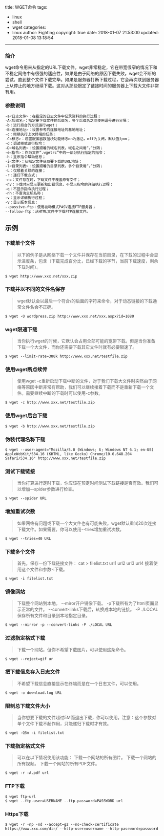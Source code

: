 title: WGET命令
tags:
  - linux
  - shell
  - wget
categories:
  - linux
author: Fighting
copyright: true
date: 2018-01-07 21:53:00
updated: 2018-01-08 13:18:54
---
### 简介

wget命令用来从指定的URL下载文件。wget非常稳定，它在带宽很窄的情况下和不稳定网络中有很强的适应性，如果是由于网络的原因下载失败，wget会不断的尝试，直到整个文件下载完毕。如果是服务器打断下载过程，它会再次联到服务器上从停止的地方继续下载。这对从那些限定了链接时间的服务器上下载大文件非常有用。


### 参数说明

``` bash
-a<日志文件>：在指定的日志文件中记录资料的执行过程；
-A<后缀名>：指定要下载文件的后缀名，多个后缀名之间使用逗号进行分隔；
-b：进行后台的方式运行wget；
-B<连接地址>：设置参考的连接地址的基地地址；
-c：继续执行上次终端的任务；
-C<标志>：设置服务器数据块功能标志on为激活，off为关闭，默认值为on；
-d：调试模式运行指令；
-D<域名列表>：设置顺着的域名列表，域名之间用“，”分隔；
-e<指令>：作为文件“.wgetrc”中的一部分执行指定的指令；
-h：显示指令帮助信息；
-i<文件>：从指定文件获取要下载的URL地址；
-l<目录列表>：设置顺着的目录列表，多个目录用“，”分隔；
-L：仅顺着关联的连接；
-r：递归下载方式；
-nc：文件存在时，下载文件不覆盖原有文件；
-nv：下载时只显示更新和出错信息，不显示指令的详细执行过程；
-q：不显示指令执行过程；
-nh：不查询主机名称；
-v：显示详细执行过程；
-V：显示版本信息；
--passive-ftp：使用被动模式PASV连接FTP服务器；
--follow-ftp：从HTML文件中下载FTP连接文件。
```

<!--more-->

## 示例

### 下载单个文件

> 以下的例子是从网络下载一个文件并保存在当前目录，在下载的过程中会显示进度条，包含（下载完成百分比，已经下载的字节，当前下载速度，剩余下载时间）。

``` shell
$ wget http://www.xxx.net/xxx.zip
```


### 下载并以不同的文件名保存

> wget默认会以最后一个符合/的后面的字符来命令，对于动态链接的下载通常文件名会不正确。

``` shell
$ wget -O wordpress.zip http://www.xxx.net/xxx.aspx?id=1080
```


### wget限速下载

> 当你执行wget的时候，它默认会占用全部可能的宽带下载。但是当你准备下载一个大文件，而你还需要下载其它文件时就有必要限速了。

``` shell
$ wget --limit-rate=300k http://www.xxx.net/testfile.zip
```


### 使用wget断点续传

> 使用wget -c重新启动下载中断的文件，对于我们下载大文件时突然由于网络等原因中断非常有帮助，我们可以继续接着下载而不是重新下载一个文件。需要继续中断的下载时可以使用-c参数。

``` shell
$ wget -c http://www.xxx.net/testfile.zip
```

### 使用wget后台下载

``` shell
$ wget -b http://www.xxx.net/testfile.zip
```


### 伪装代理名称下载

``` shell
$ wget --user-agent="Mozilla/5.0 (Windows; U; Windows NT 6.1; en-US) AppleWebKit/534.16 (KHTML, like Gecko) Chrome/10.0.648.204 Safari/534.16" http://www.xxx.net/testfile.zip
```

### 测试下载链接
> 当你打算进行定时下载，你应该在预定时间测试下载链接是否有效。我们可以增加--spider参数进行检查。

``` shell
$ wget --spider URL
```

### 增加重试次数
> 如果网络有问题或下载一个大文件也有可能失败。wget默认重试20次连接下载文件。如果需要，你可以使用--tries增加重试次数。

``` shell
$ wget --tries=40 URL
```

### 下载多个文件
> 首先，保存一份下载链接文件：
cat > filelist.txt
url1
url2
url3
url4
接着使用这个文件和参数-i下载。

``` shell
$ wget -i filelist.txt
```

### 镜像网站
> 下载整个网站到本地。
--miror开户镜像下载。
-p下载所有为了html页面显示正常的文件。
--convert-links下载后，转换成本地的链接。
-P ./LOCAL保存所有文件和目录到本地指定目录。

``` shell
$ wget --mirror -p --convert-links -P ./LOCAL URL
```

### 过滤指定格式下载
> 下载一个网站，但你不希望下载图片，可以使用这条命令。

``` shell
$ wget --reject=gif ur
```

### 把下载信息存入日志文件
> 不希望下载信息直接显示在终端而是在一个日志文件，可以使用。

``` shell
$ wget -o download.log URL
```

### 限制总下载文件大小
> 当你想要下载的文件超过5M而退出下载，你可以使用。注意：这个参数对单个文件下载不起作用，只能递归下载时才有效。

``` shell
$ wget -Q5m -i filelist.txt
```

### 下载指定格式文件
> 可以在以下情况使用该功能：
下载一个网站的所有图片。
下载一个网站的所有视频。
下载一个网站的所有PDF文件。

``` shell
$ wget -r -A.pdf url
```

### FTP下载

``` shell
$ wget ftp-url
$ wget --ftp-user=USERNAME --ftp-password=PASSWORD url
```

### Https下载

``` shell
$ wget -r -np -nd --accept=gz --no-check-certificate https://www.xxx.com/dir/ --http-user=username --http-password=password
```